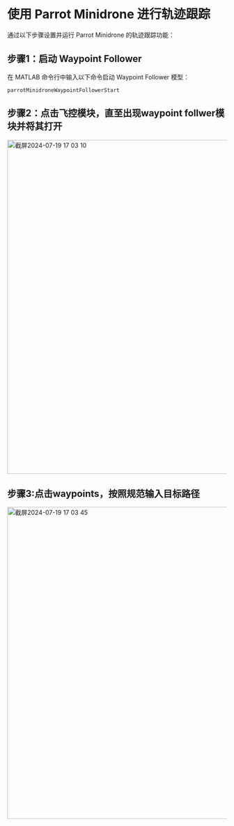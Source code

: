 # 使用 Parrot Minidrone 进行轨迹跟踪

通过以下步骤设置并运行 Parrot Minidrone 的轨迹跟踪功能：

## 步骤1：启动 Waypoint Follower

在 MATLAB 命令行中输入以下命令启动 Waypoint Follower 模型：

```
parrotMinidroneWaypointFollowerStart
```

## 步骤2：点击飞控模块，直至出现waypoint follwer模块并将其打开

<img width="768" alt="截屏2024-07-19 17 03 10" src="https://github.com/user-attachments/assets/4a438ad2-c3db-447b-8be2-f0b82269cc64">

## 步骤3:点击waypoints，按照规范输入目标路径

<img width="717" alt="截屏2024-07-19 17 03 45" src="https://github.com/user-attachments/assets/b60f65b9-7ae9-4eba-80cf-63460bcb1fc1">
